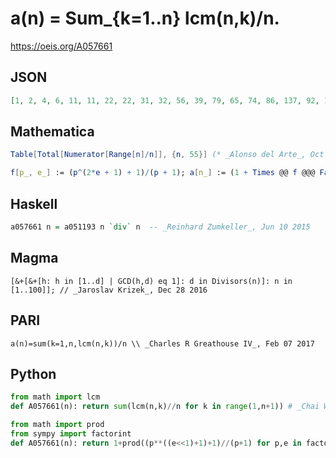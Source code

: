# a\(n\) \= Sum\_\{k\=1\.\.n\} lcm\(n,k\)/n\.
https://oeis.org/A057661
## JSON
```JSON
[1, 2, 4, 6, 11, 11, 22, 22, 31, 32, 56, 39, 79, 65, 74, 86, 137, 92, 172, 116, 151, 167, 254, 151, 261, 236, 274, 237, 407, 221, 466, 342, 389, 410, 452, 336, 667, 515, 550, 452, 821, 452, 904, 611, 641, 761, 1082, 599, 1051, 782, 956, 864, 1379, 821, 1166]
```
## Mathematica
```Mathematica
Table[Total[Numerator[Range[n]/n]], {n, 55}] (* _Alonso del Arte_, Oct 07 2011 *)
```
```Mathematica
f[p_, e_] := (p^(2*e + 1) + 1)/(p + 1); a[n_] := (1 + Times @@ f @@@ FactorInteger[n])/2; Array[a, 100] (* _Amiram Eldar_, Apr 26 2023 *)
```
## Haskell
```Haskell
a057661 n = a051193 n `div` n  -- _Reinhard Zumkeller_, Jun 10 2015
```
## Magma
```Magma
[&+[&+[h: h in [1..d] | GCD(h,d) eq 1]: d in Divisors(n)]: n in [1..100]]; // _Jaroslav Krizek_, Dec 28 2016
```
## PARI
```PARI
a(n)=sum(k=1,n,lcm(n,k))/n \\ _Charles R Greathouse IV_, Feb 07 2017
```
## Python
```Python
from math import lcm
def A057661(n): return sum(lcm(n,k)//n for k in range(1,n+1)) # _Chai Wah Wu_, Aug 24 2023
```
```Python
from math import prod
from sympy import factorint
def A057661(n): return 1+prod((p**((e<<1)+1)+1)//(p+1) for p,e in factorint(n).items())>>1 # _Chai Wah Wu_, Aug 05 2024
```
